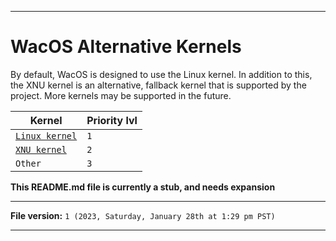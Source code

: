
***

# WacOS Alternative Kernels

By default, WacOS is designed to use the Linux kernel. In addition to this, the XNU kernel is an alternative, fallback kernel that is supported by the project. More kernels may be supported in the future.

| Kernel | Priority lvl |
|---|---|
| [`Linux kernel`](https://www.kernel.org/) | `1` |
| [`XNU kernel`](/Alt-Kernel/XNU/) | `2` |
| `Other` | `3` |

**This README.md file is currently a stub, and needs expansion**

***

**File version:** `1 (2023, Saturday, January 28th at 1:29 pm PST)`

***
